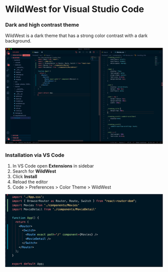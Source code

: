 # WildWest for Visual Studio Code 
### Dark and high contrast theme

WildWest is a dark theme that has a strong color contrast with a dark background.


<p align="center">
  <img src="https://github.com/Maheshoo7/WildWest/blob/master/demo/Screenshot%202020-09-22%20at%207.50.04%20PM.png" title="hover text">
</p>

### Installation via VS Code
1. In VS Code open **Extensions** in sidebar
2. Search for **WildWest**
3. Click **Install**
4. Reload the editor
5. Code > Preferences > Color Theme > WildWest

<p align="center">
  <img src="https://github.com/Maheshoo7/WildWest/blob/master/demo/Screenshot%202020-09-22%20at%207.55.12%20PM.png" title="hover text">
</p>
